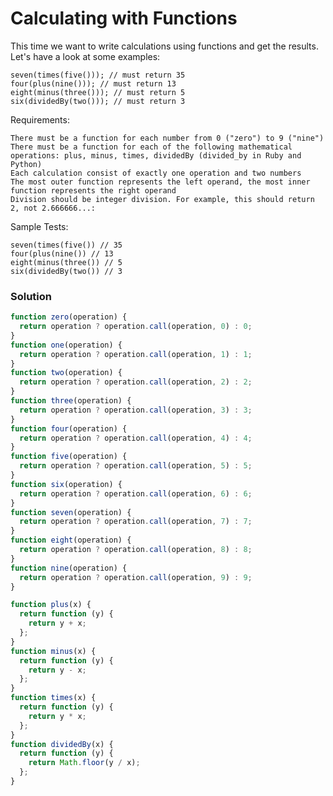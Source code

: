 # Calculating with Functions

This time we want to write calculations using functions and get the results. Let's have a look at some examples:

    seven(times(five())); // must return 35
    four(plus(nine())); // must return 13
    eight(minus(three())); // must return 5
    six(dividedBy(two())); // must return 3

Requirements:

    There must be a function for each number from 0 ("zero") to 9 ("nine")
    There must be a function for each of the following mathematical operations: plus, minus, times, dividedBy (divided_by in Ruby and Python)
    Each calculation consist of exactly one operation and two numbers
    The most outer function represents the left operand, the most inner function represents the right operand
    Division should be integer division. For example, this should return 2, not 2.666666...:

Sample Tests:

    seven(times(five()) // 35
    four(plus(nine()) // 13
    eight(minus(three()) // 5
    six(dividedBy(two()) // 3

### Solution

```js
function zero(operation) {
  return operation ? operation.call(operation, 0) : 0;
}
function one(operation) {
  return operation ? operation.call(operation, 1) : 1;
}
function two(operation) {
  return operation ? operation.call(operation, 2) : 2;
}
function three(operation) {
  return operation ? operation.call(operation, 3) : 3;
}
function four(operation) {
  return operation ? operation.call(operation, 4) : 4;
}
function five(operation) {
  return operation ? operation.call(operation, 5) : 5;
}
function six(operation) {
  return operation ? operation.call(operation, 6) : 6;
}
function seven(operation) {
  return operation ? operation.call(operation, 7) : 7;
}
function eight(operation) {
  return operation ? operation.call(operation, 8) : 8;
}
function nine(operation) {
  return operation ? operation.call(operation, 9) : 9;
}

function plus(x) {
  return function (y) {
    return y + x;
  };
}
function minus(x) {
  return function (y) {
    return y - x;
  };
}
function times(x) {
  return function (y) {
    return y * x;
  };
}
function dividedBy(x) {
  return function (y) {
    return Math.floor(y / x);
  };
}
```